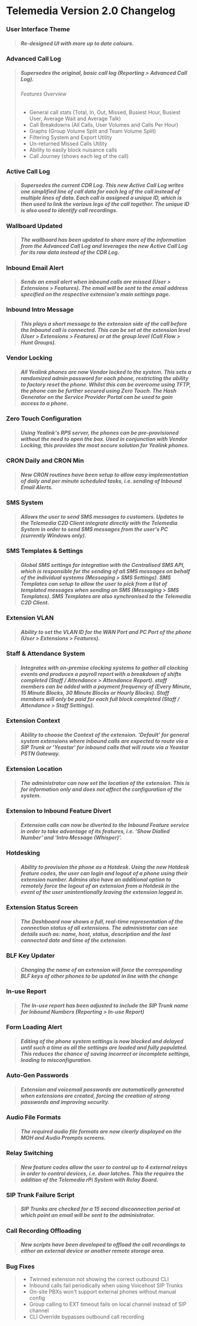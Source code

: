 # Telemedia Version 2.0 Changelog



### User Interface Theme

> ##### Re-designed UI with more up to date colours.

### Advanced Call Log

> ##### Supersedes the original, basic call log (Reporting > Advanced Call Log).
> 
> ###### _Features Overview_
> * General call stats (Total, In, Out, Missed, Busiest Hour, Busiest User, Average Wait and Average Talk)
> * Call Breakdowns (All Calls, User Volumes and Calls Per Hour)
> * Graphs (Group Volume Split and Team Volume Split)
> * Filtering System and Export Utility
> * Un-returned Missed Calls Utility
> * Ability to easily block nuisance calls
> * Call Journey (shows each leg of the call)

### Active Call Log

> ##### Supersedes the current CDR Log.  This new Active Call Log writes one simplified line of call data for each leg of the call instead of multiple lines of data.  Each call is assigned a unique ID, which is then used to link the various legs of the call together. The unique ID is also used to identify call recordings.

### Wallboard Updated

> ##### The wallboard has been updated to share more of the information from the Advanced Call Log and leverages the new Active Call Log for its raw data instead of the CDR Log.

### Inbound Email Alert

> ##### Sends an email alert when inbound calls are missed (User > Extensions > Features).  The email will be sent to the email address specified on the respective extension's main settings page.

### Inbound Intro Message

> ##### This plays a short message to the extension side of the call before the Inbound call is connected.  This can be set at the extension level (User > Extensions > Features) or at the group level (Call Flow > Hunt Groups).

### Vendor Locking

> ##### All Yealink phones are now Vendor locked to the system.  This sets a randomized admin password for each phone, restricting the ability to factory reset the phone.  Whilst this can be overcome using TFTP, the phone can be further secured using Zero Touch.  The Hash Generator on the Service Provider Portal can be used to gain access to a phone.

### Zero Touch Configuration

> ##### Using Yealink's RPS server, the phones can be pre-provisioned without the need to open the box.  Used in conjunction with Vendor Locking, this provides the most secure solution for Yealink phones.

### CRON Daily and CRON Min

> ##### New CRON routines have been setup to allow easy implementation of daily and per minute scheduled tasks, i.e. sending of Inbound Email Alerts.

### SMS System

> ##### Allows the user to send SMS messages to customers.  Updates to the Telemedia C2D Client integrate directly with the Telemedia System in order to send SMS messages from the user's PC (currently Windows only).

### SMS Templates & Settings

> ##### Global SMS settings for integration with the Centralised SMS API, which is responsible for the sending of all SMS messages on behalf of the individual systems (Messaging > SMS Settings).  SMS Templates can setup to allow the user to pick from a list of templated messages when sending an SMS (Messaging > SMS Templates).  SMS Templates are also synchronised to the Telemedia C2D Client.

### Extension VLAN

> ##### Ability to set the VLAN ID for the WAN Port and PC Port of the phone (User > Extensions > Features).

### Staff & Attendance System

> ##### Integrates with on-premise clocking systems to gather all clocking events and produces a payroll report with a breakdown of shifts completed (Staff / Attendance > Attendance Report).  staff members can be added with a payment frequency of (Every Minute, 15 Minute Blocks, 30 Minute Blocks or Hourly Blocks).  Staff members will only be paid for each full block completed (Staff / Attendance > Staff Settings).

### Extension Context

> ##### Ability to choose the Context of the extension.  'Default' for general system extensions where inbound calls are expected to route via a SIP Trunk or 'Yeastar' for inbound calls that will route via a Yeastar PSTN Gateway.

### Extension Location

> ##### The administrator can now set the location of the extension.  This is for information only and does not affect the configuration of the system.

### Extension to Inbound Feature Divert

> ##### Extension calls can now be diverted to the Inbound Feature service in order to take advantage of its features, i.e. 'Show Dialled Number' and 'Intro Message (Whisper)'.

### Hotdesking

> ##### Ability to provision the phone as a Hotdesk.  Using the new Hotdesk feature codes, the user can login and logout of a phone using their extension number.  Admins also have an additional option to remotely force the logout of an extension from a Hotdesk in the event of the user unintentionally leaving the extension logged in.

### Extension Status Screen

> ##### The Dashboard now shows a full, real-time representation of the connection status of all extensions. The administrator can see details such as: name, host, status, description and the last connected date and time of the extension.

### BLF Key Updater

> ##### Changing the name of an extension will force the corresponding BLF keys of other phones to be updated in line with the change

### In-use Report

> ##### The In-use report has been adjusted to include the SIP Trunk name for Inbound Numbers (Reporting > In-use Report)

### Form Loading Alert

> ##### Editing of the phone system settings is now blocked and delayed until such a time as all the settings are loaded and fully populated.  This reduces the chance of saving incorrect or incomplete settings, leading to misconfiguration.

### Auto-Gen Passwords

> ##### Extension and voicemail passwords are automatically generated when extensions are created, forcing the creation of strong passwords and improving security.

### Audio File Formats

> ##### The required audio file formats are now clearly displayed on the MOH and Audio Prompts screens.

### Relay Switching

> ##### New feature codes allow the user to control up to 4 external relays in order to control devices, i.e. door latches.  This the requires the addition of the Telemedia rPi System with Relay Board.

### SIP Trunk Failure Script

> ##### SIP Trunks are checked for a 15 second disconnection period at which point an email will be sent to the administrator.

### Call Recording Offloading

> ##### New scripts have been developed to offload the call recordings to either an external device or another remote storage area.



### Bug Fixes

>* Twinned extension not showing the correct outbound CLI
>* Inbound calls fail periodically when using Voicehost SIP Trunks
>* On-site PBXs won't support external phones without manual config
>* Group calling to EXT timeout fails on local channel instead of SIP channel
>* CLI Override bypasses outbound call recording

